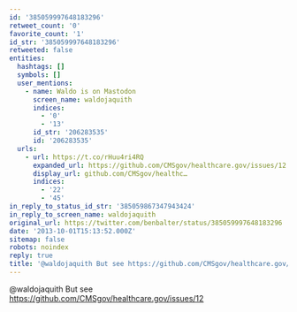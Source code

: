 ```yaml
---
id: '385059997648183296'
retweet_count: '0'
favorite_count: '1'
id_str: '385059997648183296'
retweeted: false
entities:
  hashtags: []
  symbols: []
  user_mentions:
    - name: Waldo is on Mastodon
      screen_name: waldojaquith
      indices:
        - '0'
        - '13'
      id_str: '206283535'
      id: '206283535'
  urls:
    - url: https://t.co/rHuu4ri4RQ
      expanded_url: https://github.com/CMSgov/healthcare.gov/issues/12
      display_url: github.com/CMSgov/healthc…
      indices:
        - '22'
        - '45'
in_reply_to_status_id_str: '385059867347943424'
in_reply_to_screen_name: waldojaquith
original_url: https://twitter.com/benbalter/status/385059997648183296
date: '2013-10-01T15:13:52.000Z'
sitemap: false
robots: noindex
reply: true
title: '@waldojaquith But see https://github.com/CMSgov/healthcare.gov/issues/12'
---
```


@waldojaquith But see https://github.com/CMSgov/healthcare.gov/issues/12